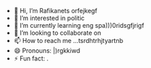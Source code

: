 - 👋 Hi, I’m Rafikanets orfejkegf
- 👀 I’m interested in politic
- 🌱 I’m currently learning eng spa)))0ridsgfjrigf
- 💞️ I’m looking to collaborate on 
- 📫 How to reach me ...tsrdhtrhjtyartnb
- 😄 Pronouns: |)rgkkiwd
- ⚡ Fun fact: .
<!---
Rafikanets/Rafikanets is a ✨ special ✨ repository because its `README.md` (this file) appears on your GitHub profile.
You can click the Preview link to take a look at your changes
